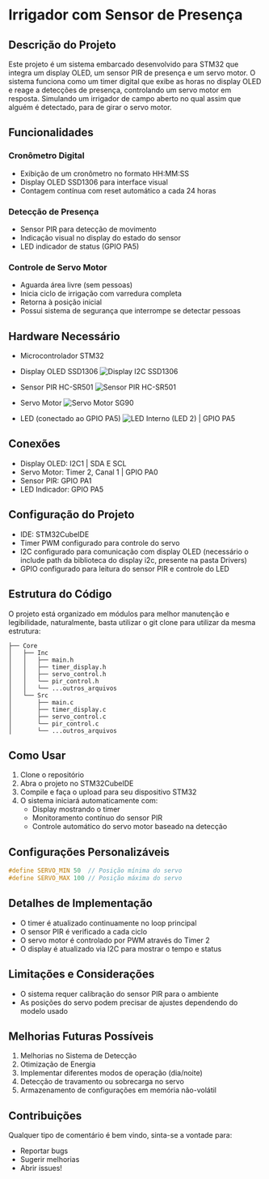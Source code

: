 # Irrigador com Sensor de Presença

## Descrição do Projeto
Este projeto é um sistema embarcado desenvolvido para STM32 que integra um display OLED, um sensor PIR de presença e um servo motor. O sistema funciona como um timer digital que exibe as horas no display OLED e reage a detecções de presença, controlando um servo motor em resposta. Simulando um irrigador de campo aberto no qual assim que alguém é detectado, para de girar o servo motor.

## Funcionalidades

### Cronômetro Digital
* Exibição de um cronômetro no formato HH:MM:SS
* Display OLED SSD1306 para interface visual
* Contagem contínua com reset automático a cada 24 horas

### Detecção de Presença
* Sensor PIR para detecção de movimento
* Indicação visual no display do estado do sensor
* LED indicador de status (GPIO PA5)

### Controle de Servo Motor
* Aguarda área livre (sem pessoas)
* Inicia ciclo de irrigação com varredura completa
* Retorna à posição inicial
* Possui sistema de segurança que interrompe se detectar pessoas

## Hardware Necessário
* Microcontrolador STM32
* Display OLED SSD1306
![Display I2C SSD1306](https://cdn.awsli.com.br/600x700/468/468162/produto/61767182/15c70d9108-mmz9x81eyv.jpg "Display I2C SSD1306")

* Sensor PIR HC-SR501
![Sensor PIR HC-SR501](https://cdn.awsli.com.br/600x700/468/468162/produto/19414388/sensor-de-movimento-presenca-pir-aea8b3d8.jpg "Sensor PIR HC-SR501")

* Servo Motor 
![Servo Motor SG90](https://images.tcdn.com.br/img/img_prod/650361/micro_servo_motor_9g_sg90_837_6_08f3c1dc012229242f38111d7db26b7f.jpg "Servo Motor SG90")

* LED (conectado ao GPIO PA5)
![LED Interno (LED 2) | GPIO PA5](https://miro.medium.com/v2/resize:fit:1400/1*Eywsbmf0AOchA3KuthK_vg.png "LED Interno (LED 2) | GPIO PA5")

## Conexões
* Display OLED: I2C1 | SDA E SCL
* Servo Motor: Timer 2, Canal 1 | GPIO PA0
* Sensor PIR: GPIO PA1
* LED Indicador: GPIO PA5

## Configuração do Projeto
* IDE: STM32CubeIDE
* Timer PWM configurado para controle do servo
* I2C configurado para comunicação com display OLED (necessário o include path da biblioteca do display i2c, presente na pasta Drivers)
* GPIO configurado para leitura do sensor PIR e controle do LED

## Estrutura do Código
O projeto está organizado em módulos para melhor manutenção e legibilidade, naturalmente, basta utilizar o git clone para utilizar da mesma estrutura:

```
├── Core
│   ├── Inc
│   │   ├── main.h
│   │   ├── timer_display.h
│   │   ├── servo_control.h
│   │   └── pir_control.h
│   │   └── ...outros_arquivos
│   └── Src
│       ├── main.c
│       ├── timer_display.c
│       ├── servo_control.c
│       └── pir_control.c
│       └── ...outros_arquivos
```

## Como Usar

1. Clone o repositório
2. Abra o projeto no STM32CubeIDE
3. Compile e faça o upload para seu dispositivo STM32
4. O sistema iniciará automaticamente com:
   * Display mostrando o timer
   * Monitoramento contínuo do sensor PIR
   * Controle automático do servo motor baseado na detecção

## Configurações Personalizáveis

```c
#define SERVO_MIN 50  // Posição mínima do servo
#define SERVO_MAX 100 // Posição máxima do servo
```

## Detalhes de Implementação
* O timer é atualizado continuamente no loop principal
* O sensor PIR é verificado a cada ciclo
* O servo motor é controlado por PWM através do Timer 2
* O display é atualizado via I2C para mostrar o tempo e status

## Limitações e Considerações
* O sistema requer calibração do sensor PIR para o ambiente
* As posições do servo podem precisar de ajustes dependendo do modelo usado

## Melhorias Futuras Possíveis
1. Melhorias no Sistema de Detecção
2. Otimização de Energia
3. Implementar diferentes modos de operação (dia/noite)
4. Detecção de travamento ou sobrecarga no servo
5. Armazenamento de configurações em memória não-volátil

## Contribuições
Qualquer tipo de comentário é bem vindo, sinta-se a vontade para:
* Reportar bugs
* Sugerir melhorias
* Abrir issues!
